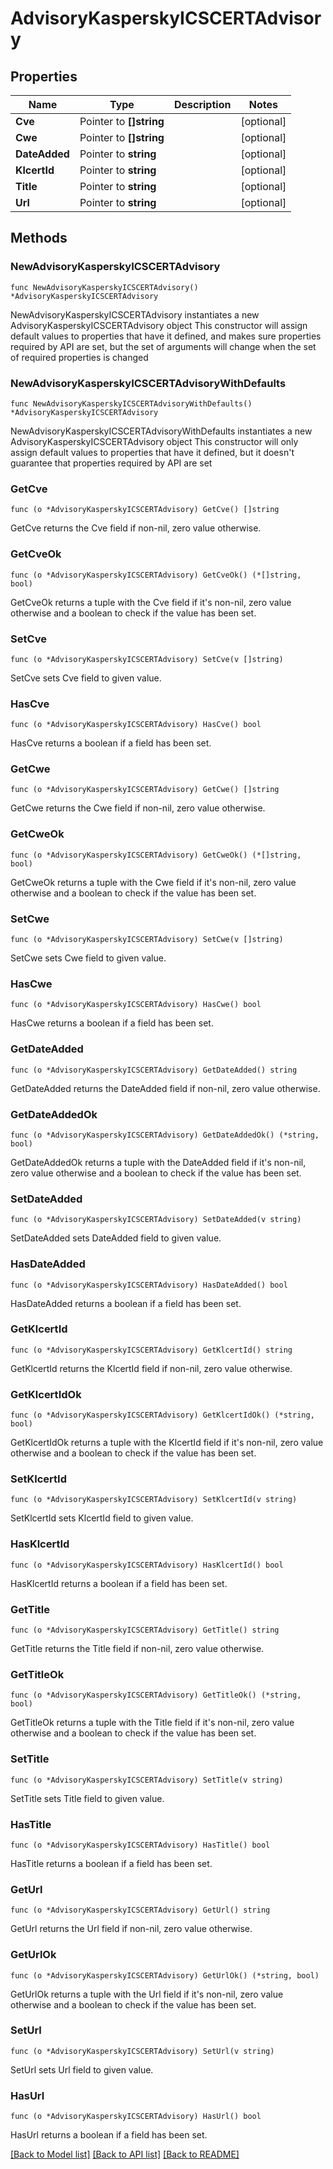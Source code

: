 # AdvisoryKasperskyICSCERTAdvisory

## Properties

Name | Type | Description | Notes
------------ | ------------- | ------------- | -------------
**Cve** | Pointer to **[]string** |  | [optional] 
**Cwe** | Pointer to **[]string** |  | [optional] 
**DateAdded** | Pointer to **string** |  | [optional] 
**KlcertId** | Pointer to **string** |  | [optional] 
**Title** | Pointer to **string** |  | [optional] 
**Url** | Pointer to **string** |  | [optional] 

## Methods

### NewAdvisoryKasperskyICSCERTAdvisory

`func NewAdvisoryKasperskyICSCERTAdvisory() *AdvisoryKasperskyICSCERTAdvisory`

NewAdvisoryKasperskyICSCERTAdvisory instantiates a new AdvisoryKasperskyICSCERTAdvisory object
This constructor will assign default values to properties that have it defined,
and makes sure properties required by API are set, but the set of arguments
will change when the set of required properties is changed

### NewAdvisoryKasperskyICSCERTAdvisoryWithDefaults

`func NewAdvisoryKasperskyICSCERTAdvisoryWithDefaults() *AdvisoryKasperskyICSCERTAdvisory`

NewAdvisoryKasperskyICSCERTAdvisoryWithDefaults instantiates a new AdvisoryKasperskyICSCERTAdvisory object
This constructor will only assign default values to properties that have it defined,
but it doesn't guarantee that properties required by API are set

### GetCve

`func (o *AdvisoryKasperskyICSCERTAdvisory) GetCve() []string`

GetCve returns the Cve field if non-nil, zero value otherwise.

### GetCveOk

`func (o *AdvisoryKasperskyICSCERTAdvisory) GetCveOk() (*[]string, bool)`

GetCveOk returns a tuple with the Cve field if it's non-nil, zero value otherwise
and a boolean to check if the value has been set.

### SetCve

`func (o *AdvisoryKasperskyICSCERTAdvisory) SetCve(v []string)`

SetCve sets Cve field to given value.

### HasCve

`func (o *AdvisoryKasperskyICSCERTAdvisory) HasCve() bool`

HasCve returns a boolean if a field has been set.

### GetCwe

`func (o *AdvisoryKasperskyICSCERTAdvisory) GetCwe() []string`

GetCwe returns the Cwe field if non-nil, zero value otherwise.

### GetCweOk

`func (o *AdvisoryKasperskyICSCERTAdvisory) GetCweOk() (*[]string, bool)`

GetCweOk returns a tuple with the Cwe field if it's non-nil, zero value otherwise
and a boolean to check if the value has been set.

### SetCwe

`func (o *AdvisoryKasperskyICSCERTAdvisory) SetCwe(v []string)`

SetCwe sets Cwe field to given value.

### HasCwe

`func (o *AdvisoryKasperskyICSCERTAdvisory) HasCwe() bool`

HasCwe returns a boolean if a field has been set.

### GetDateAdded

`func (o *AdvisoryKasperskyICSCERTAdvisory) GetDateAdded() string`

GetDateAdded returns the DateAdded field if non-nil, zero value otherwise.

### GetDateAddedOk

`func (o *AdvisoryKasperskyICSCERTAdvisory) GetDateAddedOk() (*string, bool)`

GetDateAddedOk returns a tuple with the DateAdded field if it's non-nil, zero value otherwise
and a boolean to check if the value has been set.

### SetDateAdded

`func (o *AdvisoryKasperskyICSCERTAdvisory) SetDateAdded(v string)`

SetDateAdded sets DateAdded field to given value.

### HasDateAdded

`func (o *AdvisoryKasperskyICSCERTAdvisory) HasDateAdded() bool`

HasDateAdded returns a boolean if a field has been set.

### GetKlcertId

`func (o *AdvisoryKasperskyICSCERTAdvisory) GetKlcertId() string`

GetKlcertId returns the KlcertId field if non-nil, zero value otherwise.

### GetKlcertIdOk

`func (o *AdvisoryKasperskyICSCERTAdvisory) GetKlcertIdOk() (*string, bool)`

GetKlcertIdOk returns a tuple with the KlcertId field if it's non-nil, zero value otherwise
and a boolean to check if the value has been set.

### SetKlcertId

`func (o *AdvisoryKasperskyICSCERTAdvisory) SetKlcertId(v string)`

SetKlcertId sets KlcertId field to given value.

### HasKlcertId

`func (o *AdvisoryKasperskyICSCERTAdvisory) HasKlcertId() bool`

HasKlcertId returns a boolean if a field has been set.

### GetTitle

`func (o *AdvisoryKasperskyICSCERTAdvisory) GetTitle() string`

GetTitle returns the Title field if non-nil, zero value otherwise.

### GetTitleOk

`func (o *AdvisoryKasperskyICSCERTAdvisory) GetTitleOk() (*string, bool)`

GetTitleOk returns a tuple with the Title field if it's non-nil, zero value otherwise
and a boolean to check if the value has been set.

### SetTitle

`func (o *AdvisoryKasperskyICSCERTAdvisory) SetTitle(v string)`

SetTitle sets Title field to given value.

### HasTitle

`func (o *AdvisoryKasperskyICSCERTAdvisory) HasTitle() bool`

HasTitle returns a boolean if a field has been set.

### GetUrl

`func (o *AdvisoryKasperskyICSCERTAdvisory) GetUrl() string`

GetUrl returns the Url field if non-nil, zero value otherwise.

### GetUrlOk

`func (o *AdvisoryKasperskyICSCERTAdvisory) GetUrlOk() (*string, bool)`

GetUrlOk returns a tuple with the Url field if it's non-nil, zero value otherwise
and a boolean to check if the value has been set.

### SetUrl

`func (o *AdvisoryKasperskyICSCERTAdvisory) SetUrl(v string)`

SetUrl sets Url field to given value.

### HasUrl

`func (o *AdvisoryKasperskyICSCERTAdvisory) HasUrl() bool`

HasUrl returns a boolean if a field has been set.


[[Back to Model list]](../README.md#documentation-for-models) [[Back to API list]](../README.md#documentation-for-api-endpoints) [[Back to README]](../README.md)


